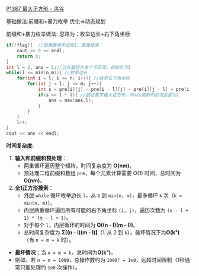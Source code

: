 [P1387 最大正方形 - 洛谷](https://www.luogu.com.cn/problem/P1387)

基础做法:前缀和+暴力枚举
优化=>动态规划

前缀和+暴力枚举做法:
思路为：枚举边长+右下角坐标

```cpp
if(!flag){  //如果数组中没有1，直接结束
    cout << 0 << endl;  
    return 0;  
}  
int l = 2, ans = 1;//边长最短为单个子区间，初始化为1  
while(l <= min(n,m)){ //枚举边长  
    for(int i = l; i <= n; i++){ //枚举右下角坐标  
        for(int j = l; j <= m; j++){  
            int s = pre[i][j] - pre[i - l][j] - pre[i][j - l] + pre[i - l][j - l];  
            if(s == l * l){ //题目要求最大正方形，所以s面积内必须全部为1 
                ans = max(ans,l);  
            }  
        }  
    }  
    l++;  
}  
cout << ans << endl;

```
**时间复杂度:**
1. ​**输入和前缀和预处理**​：
    - 两重循环遍历整个矩阵，时间复杂度为 ​**O(nm)​**。
    - 预处理二维前缀和数组 `pre`，每个元素计算需要 O(1) 时间，总时间为 ​**O(nm)​**。
2. ​**全1正方形搜索**​：
    - 外层 `while` 循环枚举边长 `l`，从 `2` 到 `min(n, m)`，最多循环 `k` 次（`k = min(n, m)`）。
    - 内层两重循环遍历所有可能的右下角坐标 `(i, j)`，遍历次数为 `(n - l + 1) * (m - l + 1)`。
    - 对于每个 `l`，内层循环的时间为 ​**O((n - l)(m - l))​**。
    - 总时间复杂度为 ​**Σ[(n - l)(m - l)]​**​（`l` 从 2 到 `k`），最坏情况下为 ​**O(k³)​**​（当 `n ≈ m ≈ k` 时）。
- ​**最坏情况**​：当 `n = m = k`，总时间为 ​**O(k³)​**。
- 例如，若 `n = m = 1000`，总操作数约为 `1000³ = 1e9`，远超时间限制（1秒通常只能处理约 `1e8` 次操作）。

